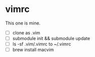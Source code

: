 # vimrc
This one is mine.

- [ ] clone as .vim
- [ ] submodule init && submodule update
- [ ] ls -sf .vim/.vimrc to ~/.vimrc
- [ ] brew install macvim
